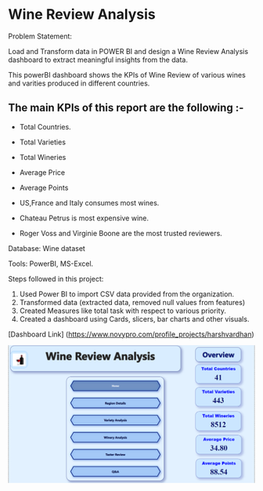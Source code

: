 # Wine Review Analysis

Problem Statement:

Load and Transform data in POWER BI and design a Wine Review Analysis dashboard to extract meaningful insights from the data.

This powerBI dashboard shows the KPIs of Wine Review of various wines and varities produced in different countries.

## The main KPIs of this report are the following :-
* Total Countries.
* Total Varieties
* Total Wineries
* Average Price
* Average Points

* US,France and Italy consumes most wines.
* Chateau Petrus is most expensive wine.
* Roger Voss and Virginie Boone are the most trusted reviewers.

Database: Wine dataset

Tools: PowerBI, MS-Excel.

Steps followed in this project:
1. Used Power BI to import CSV data provided from the organization.
2. Transformed data (extracted data, removed null values from features)
3. Created Measures like total task with respect to various priority.
4. Created a dashboard using Cards, slicers, bar charts and other visuals.

[Dashboard Link] (https://www.novypro.com/profile_projects/harshvardhan)




![Logo](https://github.com/hvardhank7/Wine-Sales-Analysis/blob/main/wine.png)

